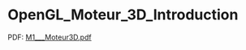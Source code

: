 # OpenGL_Moteur_3D_Introduction

PDF:
[M1___Moteur3D.pdf](https://github.com/YoannSo/OpenGL_Moteur_3D_Introduction/files/9802865/M1___Moteur3D.pdf)
